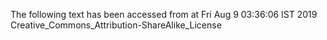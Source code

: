 The following text has been accessed from at Fri Aug 9 03:36:06 IST 2019
Creative_Commons_Attribution-ShareAlike_License
